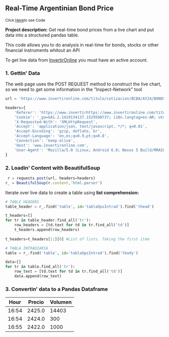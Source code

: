 ## Real-Time Argentinian Bond Price

<p style="font-size:12px">Click <a href="https://github.com/andjimbon/Invertiroline-prices-real-time/blob/master/Chart%20bond%20prices%20-%20Invertironline.ipynb">Here</a>to see Code</p>

**Project description:** Get real-time bond prices from a live chart and put data into a structured pandas table. 

This code allows you to do analysis in real-time for bonds, stocks or other financial instruments whitout an API

To get live data from [InvertirOnline](https://www.invertironline.com/) you must have an active account.


### 1. Gettin' Data

The web page uses the POST REQUEST method to construct the live chart, so we need to get some information in the "Inspect-Network" tool

```javascript
url = 'https://www.invertironline.com/titulo/cotizacion/BCBA/AY24/BONOS-NACION-ARGENTINA-USD-8.75--2024'

headers={
    'Referer': 'https://www.invertirhttps://www.invertironline.com/titulo/cotizacion/BCBA/AY24/BONOS-NACION-ARGENTINA-USD-8.75--2024/graficador',
    'Cookie': '_ga=GA1.2.1419134137.1529598737; i18n.langtag=es-AR; utm_path=ID_origen=99&utm_source=Newsletter&utm_medium=email&utm_campaign=NL_IOL_Research_AperturaDeMercado_CA_30-Jul-19&embtrk=7i7,-R-21368403-R-,a8bi-R-ac7,n9; isMobile=0; _hjid=5d2124d6-1d1f-4432-b663-01fdcfc5448e; _gcl_au=1.1.1127974570.1569418667; _fbp=fb.1.1569520643782.1145300030; uid=631261; _gid=GA1.2.904748864.1570629820; __sidglobal=libjy2todwnixmpbhcrwxjsz; isLogged=1; _dc_gtm_UA-189938-1=1',
    'X-Requested-With': 'XMLHttpRequest',
    'Accept': 'application/json, text/javascript, */*; q=0.01',
    'Accept-Encoding': 'gzip, deflate, br',
    'Accept-Language': 'en,es;q=0.9,pt;q=0.8',
    'Connection': 'keep-alive',
    'Host': 'www.invertironline.com',
    'User-Agent': 'Mozilla/5.0 (Linux; Android 6.0; Nexus 5 Build/MRA58N) AppleWebKit/537.36 (KHTML, like Gecko) Chrome/77.0.3865.90 Mobile Safari/537.36'
}
```

### 2. Loadin' Content with BeautifulSoup

```javascript
 r = requests.post(url, headers=headers)
r_ = BeautifulSoup(r.content,'html.parser')
```

Iterate over live data to create a table using **list comprehension:**

```python
# TABLE HEADERS
table_header = r_.find('table', id='tablaOpsIntrad').find('thead')

t_headers=[]
for tr in table_header.find_all('tr'):
    row_headers = [td.text for td in tr.find_all('td')]
    t_headers.append(row_headers)
    
t_headers=t_headers[1:][0] #List of lists. Taking the first item

# TABLA INTRADIARIA
table = r_.find('table', id='tablaOpsIntrad').find('tbody')

data=[]
for tr in table.find_all('tr'):
    row_text = [td.text for td in tr.find_all('td')]
    data.append(row_text)
```

### 3. Convertin' data to a Pandas Dataframe

| Hour | Precio | Volumen
------------ | ------------- | -------------
16:54 | 2425.0 | 14403
16:54 | 2424.0| 300
16:55 | 2422.0| 1000

